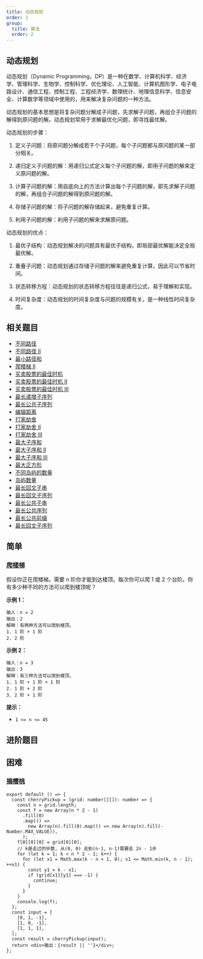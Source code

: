 ```yaml
---
title: 动态规划
order: 1
group:
  title: 算法
  order: 2
---
```


## 动态规划

动态规划（Dynamic
Programming，DP）是一种在数学、计算机科学、经济学、管理科学、生物学、控制科学、优化理论、人工智能、计算机图形学、电子电路设计、通信工程、控制工程、工程经济学、数理统计、地理信息科学、信息安全、计算数学等领域中使用的，用来解决复杂问题的一种方法。

动态规划的基本思想是将复杂问题分解成子问题，先求解子问题，再组合子问题的解得到原问题的解。动态规划常用于求解最优化问题，即寻找最优解。

动态规划的步骤：

1. 定义子问题：将原问题分解成若干个子问题，每个子问题都与原问题的某一部分相关。

2. 递归定义子问题的解：用递归公式定义每个子问题的解，即用子问题的解来定义原问题的解。

3. 计算子问题的解：用自底向上的方法计算出每个子问题的解，即先求解子问题的解，再组合子问题的解得到原问题的解。

4. 存储子问题的解：将子问题的解存储起来，避免重复计算。

5. 利用子问题的解：利用子问题的解来求解原问题。

动态规划的优点：

1. 最优子结构：动态规划解决的问题具有最优子结构，即局部最优解能决定全局最优解。

2. 重叠子问题：动态规划通过存储子问题的解来避免重复计算，因此可以节省时间。

3. 状态转移方程：动态规划的状态转移方程往往是递归公式，易于理解和实现。

4. 时间复杂度：动态规划的时间复杂度与问题的规模有关，是一种线性时间复杂度。

## 相关题目

- [不同路径](https://leetcode-cn.com/problems/unique-paths/)
- [不同路径 II](https://leetcode-cn.com/problems/unique-paths-ii/)
- [最小路径和](https://leetcode-cn.com/problems/minimum-path-sum/)
- [爬楼梯 II](https://leetcode-cn.com/problems/climbing-stairs-ii/)
- [买卖股票的最佳时机](https://leetcode-cn.com/problems/best-time-to-buy-and-sell-stock/)
- [买卖股票的最佳时机 II](https://leetcode-cn.com/problems/best-time-to-buy-and-sell-stock-ii/)
- [买卖股票的最佳时机 III](https://leetcode-cn.com/problems/best-time-to-buy-and-sell-stock-iii/)
- [最长递增子序列](https://leetcode-cn.com/problems/longest-increasing-subsequence/)
- [最长公共子序列](https://leetcode-cn.com/problems/longest-common-subsequence/)
- [编辑距离](https://leetcode-cn.com/problems/edit-distance/)
- [打家劫舍](https://leetcode-cn.com/problems/house-robber/)
- [打家劫舍 II](https://leetcode-cn.com/problems/house-robber-ii/)
- [打家劫舍 III](https://leetcode-cn.com/problems/house-robber-iii/)
- [最大子序和](https://leetcode-cn.com/problems/maximum-subarray/)
- [最大子序和 II](https://leetcode-cn.com/problems/maximum-subarray-ii/)
- [最大子序和 III](https://leetcode-cn.com/problems/maximum-subarray-iii/)
- [最大正方形](https://leetcode-cn.com/problems/maximal-square/)
- [不同岛屿的数量](https://leetcode-cn.com/problems/number-of-islands/)
- [岛屿数量](https://leetcode-cn.com/problems/number-of-islands-ii/)
- [最长回文子串](https://leetcode-cn.com/problems/longest-palindromic-substring/)
- [最长回文子序列](https://leetcode-cn.com/problems/longest-palindromic-subsequence/)
- [最长公共子串](https://leetcode-cn.com/problems/longest-common-substring/)
- [最长公共序列](https://leetcode-cn.com/problems/longest-common-subsequence/)
- [最长公共前缀](https://leetcode-cn.com/problems/longest-common-prefix/)
- [最长回文子序列](https://leetcode-cn.com/problems/longest-palindromic-subsequence/)

## 简单

### [爬楼梯](https://leetcode-cn.com/problems/climbing-stairs/)

假设你正在爬楼梯。需要 n 阶你才能到达楼顶。每次你可以爬 1 或 2 个台阶。你有多少种不同的方法可以爬到楼顶呢？

**示例 1：**

```
输入：n = 2
输出：2
解释：有两种方法可以爬到楼顶。
1. 1 阶 + 1 阶
2. 2 阶
```

**示例 2：**

```
输入：n = 3
输出：3
解释：有三种方法可以爬到楼顶。
1. 1 阶 + 1 阶 + 1 阶
2. 1 阶 + 2 阶
3. 2 阶 + 1 阶
```

**提示：**

- `1 <= n <= 45`

## 进阶题目

## 困难

### [摘樱桃](https://leetcode-cn.com/problems/cherry-pickup/)

```tsx
export default () => {
  const cherryPickup = (grid: number[][]): number => {
    const n = grid.length;
    const f = new Array(n * 2 - 1)
      .fill(0)
      .map(() =>
        new Array(n).fill(0).map(() => new Array(n).fill(-Number.MAX_VALUE)),
      );
    f[0][0][0] = grid[0][0];
    // k是走过的步数, 从(0, 0) 走到(n-1, n-1)需要走 2n - 1步
    for (let k = 1; k < n * 2 - 1; k++) {
      for (let x1 = Math.max(k - n + 1, 0); x1 <= Math.min(k, n - 1); ++x1) {
        const y1 = k - x1;
        if (grid[x1][y1] === -1) {
          continue;
        }
      }
    }
    console.log(f);
  };
  const input = [
    [0, 1, -1],
    [1, 0, -1],
    [1, 1, 1],
  ];
  const result = cherryPickup(input);
  return <div>输出：{result || ''}</div>;
};
```
